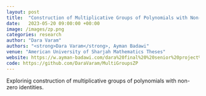 ```yaml
---
layout: post
title:  "Construction of Multiplicative Groups of Polynomials with Non-Zero Identities in Z_p[x]"
date:   2023-05-20 09:00:00 +00:00
image: /images/zp.png
categories: research
author: "Dara Varam"
authors: "<strong>Dara Varam</strong>, Ayman Badawi"
venue: "American University of Sharjah Mathematics Theses"
website: https://w.ayman-badawi.com/dara%20final%20%20senior%20project%20.pdf
code: https://github.com/DaraVaram/MultiGroupsZP
---
```


Explorinig construction of multiplicative groups of polynomials with non-zero identities.
